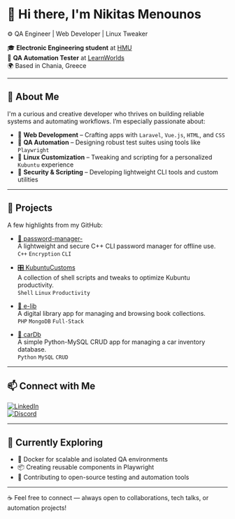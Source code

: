 # 👋 Hi there, I'm Nikitas Menounos

⚙️ QA Engineer | Web Developer | Linux Tweaker

🎓 **Electronic Engineering student** at [HMU](https://ee.hmu.gr/en/home/)  
💼 **QA Automation Tester** at [LearnWorlds](https://www.learnworlds.com/)  
🌍 Based in Chania, Greece

---

## 🧠 About Me

I'm a curious and creative developer who thrives on building reliable systems and automating workflows. I’m especially passionate about:

- 🔧 **Web Development** – Crafting apps with `Laravel`, `Vue.js`, `HTML`, and `CSS`
- 🤖 **QA Automation** – Designing robust test suites using tools like `Playwright`
- 🐧 **Linux Customization** – Tweaking and scripting for a personalized `Kubuntu` experience
- 🔐 **Security & Scripting** – Developing lightweight CLI tools and custom utilities

---

## 🚀 Projects

A few highlights from my GitHub:

- [🔐 password-manager-](https://github.com/nikitasmen/password-manager-)  
  A lightweight and secure C++ CLI password manager for offline use.  
  `C++` `Encryption` `CLI`

- [🎛️ KubuntuCustoms](https://github.com/nikitasmen/KubuntuCustoms)  
  A collection of shell scripts and tweaks to optimize Kubuntu productivity.  
  `Shell` `Linux` `Productivity`

- [📘 e-lib](https://github.com/nikitasmen/e-lib)  
  A digital library app for managing and browsing book collections.  
  `PHP` `MongoDB` `Full-Stack`

- [🚗 carDb](https://github.com/nikitasmen/carDb)  
  A simple Python-MySQL CRUD app for managing a car inventory database.  
  `Python` `MySQL` `CRUD`
  
---

## 📫 Connect with Me

[![LinkedIn](https://img.shields.io/badge/LinkedIn-nikmenou-0077B5?logo=linkedin&logoColor=white)](https://www.linkedin.com/in/nikmenou)  
[![Discord](https://img.shields.io/badge/Discord-nikitasmen-5865F2?logo=discord&logoColor=white)](https://discord.com/)  

---

## 🧭 Currently Exploring

- 🐳 Docker for scalable and isolated QA environments
- 📦 Creating reusable components in Playwright
- 🌱 Contributing to open-source testing and automation tools

---

☕ Feel free to connect — always open to collaborations, tech talks, or automation projects!
